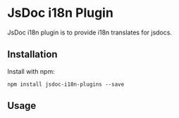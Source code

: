 # JsDoc i18n Plugin

JsDoc i18n plugin is to provide i18n translates for jsdocs.


## Installation

Install with npm:

    npm install jsdoc-i18n-plugins --save
    
    
## Usage


